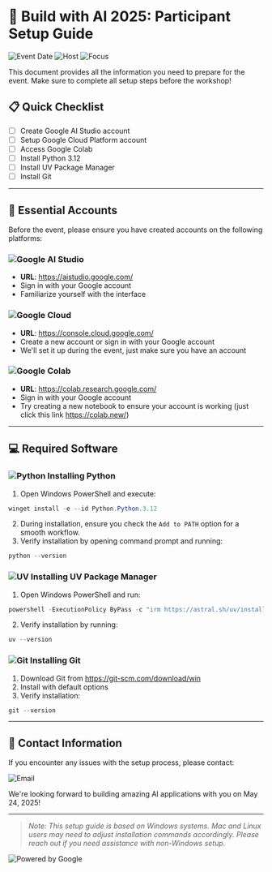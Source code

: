 # 🚀 Build with AI 2025: Participant Setup Guide

![Event Date](https://img.shields.io/badge/Event%20Date-May%2024%2C%202025-blue)
![Host](https://img.shields.io/badge/Host-GDG%20On%20Campus%20PUP-red)
![Focus](https://img.shields.io/badge/Focus-Gemini%20%26%20Streamlit-green)

This document provides all the information you need to prepare for the event. Make sure to complete all setup steps before the workshop!

## 📋 Quick Checklist

- [ ] Create Google AI Studio account
- [ ] Setup Google Cloud Platform account
- [ ] Access Google Colab
- [ ] Install Python 3.12
- [ ] Install UV Package Manager
- [ ] Install Git

---

## 🔑 Essential Accounts

Before the event, please ensure you have created accounts on the following platforms:

### ![Google AI Studio](https://img.shields.io/badge/Google%20AI%20Studio-4285F4?style=flat&logo=google&logoColor=white)
- **URL**: https://aistudio.google.com/
- Sign in with your Google account
- Familiarize yourself with the interface

### ![Google Cloud](https://img.shields.io/badge/Google%20Cloud-4285F4?style=flat&logo=googlecloud&logoColor=white)
- **URL**: https://console.cloud.google.com/
- Create a new account or sign in with your Google account
- We'll set it up during the event, just make sure you have an account

### ![Google Colab](https://img.shields.io/badge/Google%20Colab-F9AB00?style=flat&logo=googlecolab&logoColor=white)
- **URL**: https://colab.research.google.com/
- Sign in with your Google account
- Try creating a new notebook to ensure your account is working (just click this link https://colab.new/)

---

## 💻 Required Software

### ![Python](https://img.shields.io/badge/Python%203.12-3776AB?style=flat&logo=python&logoColor=white) Installing Python

1. Open Windows PowerShell and execute:

```powershell
winget install -e --id Python.Python.3.12
```

2. During installation, ensure you check the `Add to PATH` option for a smooth workflow.
3. Verify installation by opening command prompt and running:

```powershell
python --version
```

### ![UV](https://img.shields.io/badge/UV%20Package%20Manager-7E57C2?style=flat&logo=astro&logoColor=white) Installing UV Package Manager

1. Open Windows PowerShell and run:

```powershell
powershell -ExecutionPolicy ByPass -c "irm https://astral.sh/uv/install.ps1 | iex"
```

2. Verify installation by running:

```powershell
uv --version
```

### ![Git](https://img.shields.io/badge/Git-F05032?style=flat&logo=git&logoColor=white) Installing Git

1. Download Git from https://git-scm.com/download/win
2. Install with default options
3. Verify installation:

```powershell
git --version
```

---

## 📱 Contact Information

If you encounter any issues with the setup process, please contact:

![Email](https://img.shields.io/badge/Email-gdg.pup.dataml%40gmail.com-yellow?style=flat&logo=gmail&logoColor=white)

We're looking forward to building amazing AI applications with you on May 24, 2025!

---

> *Note: This setup guide is based on Windows systems. Mac and Linux users may need to adjust installation commands accordingly. Please reach out if you need assistance with non-Windows setup.*

![Powered by Google](https://img.shields.io/badge/Powered%20by-Google%20Developer%20Groups-4285F4?style=flat&logo=google&logoColor=white)